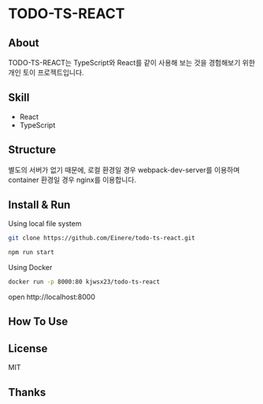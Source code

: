# TODO-TS-REACT

## About
TODO-TS-REACT는 TypeScript와 React를 같이 사용해 보는 것을 경험해보기 위한 개인 토이 프로젝트입니다. 

## Skill
- React
- TypeScript

## Structure
별도의 서버가 없기 때문에, 로컬 환경일 경우 webpack-dev-server를 이용하며 container 환경일 경우 nginx를 이용합니다.

## Install & Run
Using local file system

```bash
git clone https://github.com/Einere/todo-ts-react.git
```

```bash
npm run start
```

Using Docker

```bash
docker run -p 8000:80 kjwsx23/todo-ts-react
```
open http://localhost:8000

## How To Use

## License
MIT

## Thanks


